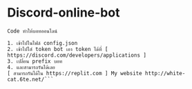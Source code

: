 # Discord-online-bot
`Code ทำให้บอทออนไลน์`
```
1. เข้าไปในไฟล์ config.json
2. เข้าไปใส่ token bot เอา token ได้ที่ [ https://discord.com/developers/applications ]
3. เปลี่ยน prefix บอท
4. และสามารถรันได้เลย
[ สามารถรันได้ใน https://replit.com ] My website http://white-cat.6te.net/```
